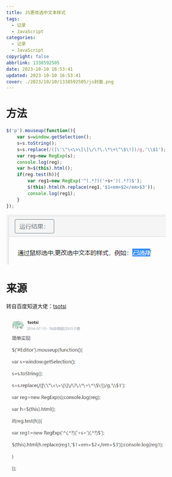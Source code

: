 ```yaml
---
title: JS更改选中文本样式
tags:
  - 记录
  - JavaScript
categories:
  - 记录
  - JavaScript
copyright: false
abbrlink: 1338592505
date: 2023-10-10 16:53:41
updated: 2023-10-10 16:53:41
cover: ./2023/10/10/1338592505/js封面.png
---
```

# 方法

```JavaScript
$('p').mouseup(function(){
    var s=window.getSelection();
    s=s.toString();
    s=s.replace(/([\'\"\<\>\[\]\/\?\.\*\+\^\$\!])/g,'\\$1');
    var reg=new RegExp(s);
    console.log(reg);
    var h=$(this).html();
    if(reg.test(h)){
        var reg1=new RegExp('^(.*?)('+s+')(.*?)$');
        $(this).html(h.replace(reg1,'$1<em>$2</em>$3'));
        console.log(reg1);
    }
});
```
![](./JS更改选中文本样式/鼠标选中更改文本样式.png)

# 来源

​转自百度知道大佬：[tsotsi](https://zhidao.baidu.com/usercenter?uid=56de4069236f25705e798e07&role=ugc)

![](./JS更改选中文本样式/来源.png)

